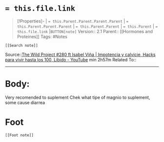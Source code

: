 # `= this.file.link`
>[!Properties]- | `= this.Parent.Parent.Parent.Parent` |  `= this.Parent.Parent.Parent` | `= this.Parent.Parent` | `= this.Parent` | `= this.file.link` |`BUTTON[note]` 
>Version:: 2.1
>Parent:: [[Hormones and Proteines]]
>Tags: #Notes
```meta-bind-embed
[[Search note]]
```
Source::[The Wild Project #280 ft Isabel Viña \| Impotencia y calvicie, Hacks para vivir hasta los 100, Libido - YouTube](https://www.youtube.com/watch?v=PpYX4AZVAWw&ab_channel=TheWildProject) min 2h57m
Related To::
***
# Body:


Very recomended to suplement
Chek what tipe of magnio to suplement, some cause diarrea





# Foot
```meta-bind-embed
[[Foot note]]
``` 